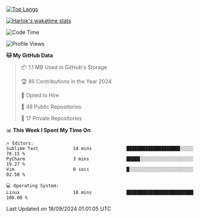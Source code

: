 [![Top Langs](https://github-readme-stats.vercel.app/api/top-langs/?username=remisiki&theme=dracula&layout=compact&hide=Jupyter%20Notebook,CSS,HTML&langs_count=10&exclude_repo=GMM-Demux-GUI)](https://github.com/anuraghazra/github-readme-stats)

[![Harlok's wakatime stats](https://github-readme-stats.vercel.app/api/wakatime?username=@remisiki&theme=dracula&layout=compact&langs_count=10&hide=other,html,css,text,json,markdown,jupyter)](https://github.com/anuraghazra/github-readme-stats)

<!--START_SECTION:waka-->
![Code Time](http://img.shields.io/badge/Code%20Time-856%20hrs%208%20mins-blue)

![Profile Views](http://img.shields.io/badge/Profile%20Views-0-blue)

**🐱 My GitHub Data** 

> 📦 1.1 MB Used in GitHub's Storage 
 > 
> 🏆 85 Contributions in the Year 2024
 > 
> 💼 Opted to Hire
 > 
> 📜 48 Public Repositories 
 > 
> 🔑 17 Private Repositories 
 > 
📊 **This Week I Spent My Time On** 

```text
🔥 Editors: 
Sublime Text             14 mins             ████████████████████░░░░░   78.15 % 
PyCharm                  3 mins              █████░░░░░░░░░░░░░░░░░░░░   19.27 % 
Vim                      0 secs              █░░░░░░░░░░░░░░░░░░░░░░░░   02.58 % 

💻 Operating System: 
Linux                    18 mins             █████████████████████████   100.00 % 
```


 Last Updated on 18/09/2024 01:01:05 UTC
<!--END_SECTION:waka-->
